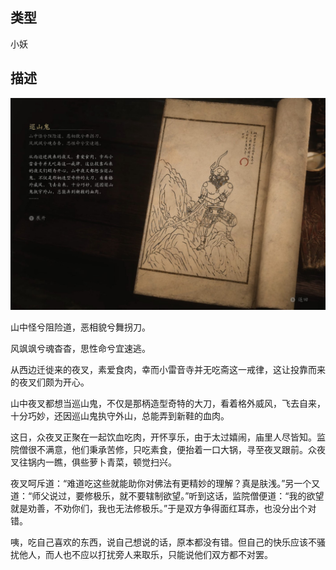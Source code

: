 
## 类型

小妖

## 描述

![巡山鬼](../../images/小妖/巡山鬼.jpg)

山中怪兮阻险道，恶相貌兮舞拐刀。

风飒飒兮魂杳杳，思性命兮宜速逃。

从西边迁徙来的夜叉，素爱食肉，幸而小雷音寺并无吃斋这一戒律，这让投靠而来的夜叉们颇为开心。

山中夜叉都想当巡山鬼，不仅是那柄造型奇特的大刀，看着格外威风，飞去自来，十分巧妙，还因巡山鬼执守外山，总能弄到新鞋的血肉。

这日，众夜叉正聚在一起饮血吃肉，开怀享乐，由于太过嬉闹，庙里人尽皆知。监院僧很不满意，他们秉承苦修，只吃素食，便抬着一口大锅，寻至夜叉跟前。众夜叉往锅内一瞧，俱些萝卜青菜，顿觉扫兴。

夜叉呵斥道：“难道吃这些就能助你对佛法有更精妙的理解？真是肤浅。”另一个又道：“师父说过，要修极乐，就不要辖制欲望。”听到这话，监院僧便道：“我的欲望就是劝善，不劝你们，我也无法修极乐。”于是双方争得面红耳赤，也没分出个对错。

咦，吃自己喜欢的东西，说自己想说的话，原本都没有错。但自己的快乐应该不骚扰他人，而人也不应以打扰旁人来取乐，只能说他们双方都不对罢。


    